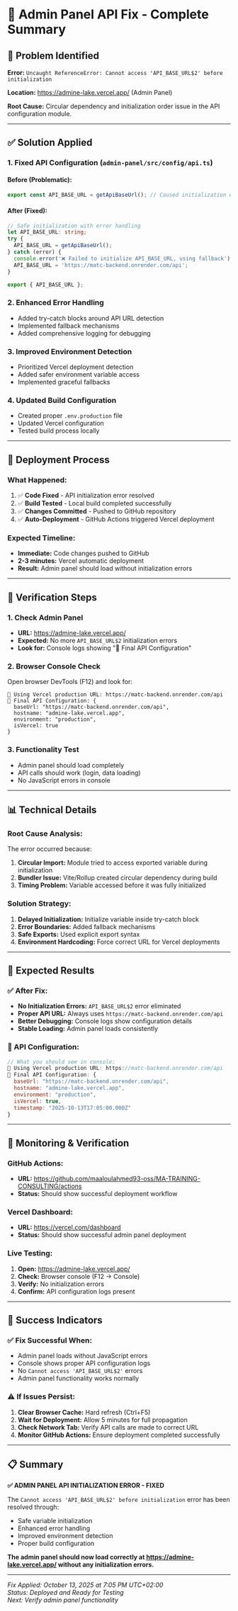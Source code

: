 # 🔧 Admin Panel API Fix - Complete Summary

## 🚨 Problem Identified

**Error:** `Uncaught ReferenceError: Cannot access 'API_BASE_URL$2' before initialization`

**Location:** https://admine-lake.vercel.app/ (Admin Panel)

**Root Cause:** Circular dependency and initialization order issue in the API configuration module.

---

## ✅ Solution Applied

### **1. Fixed API Configuration (`admin-panel/src/config/api.ts`)**

#### **Before (Problematic):**
```typescript
export const API_BASE_URL = getApiBaseUrl(); // Caused initialization error
```

#### **After (Fixed):**
```typescript
// Safe initialization with error handling
let API_BASE_URL: string;
try {
  API_BASE_URL = getApiBaseUrl();
} catch (error) {
  console.error('❌ Failed to initialize API_BASE_URL, using fallback');
  API_BASE_URL = 'https://matc-backend.onrender.com/api';
}

export { API_BASE_URL };
```

### **2. Enhanced Error Handling**
- Added try-catch blocks around API URL detection
- Implemented fallback mechanisms
- Added comprehensive logging for debugging

### **3. Improved Environment Detection**
- Prioritized Vercel deployment detection
- Added safer environment variable access
- Implemented graceful fallbacks

### **4. Updated Build Configuration**
- Created proper `.env.production` file
- Updated Vercel configuration
- Tested build process locally

---

## 🔄 Deployment Process

### **What Happened:**
1. ✅ **Code Fixed** - API initialization error resolved
2. ✅ **Build Tested** - Local build completed successfully
3. ✅ **Changes Committed** - Pushed to GitHub repository
4. ✅ **Auto-Deployment** - GitHub Actions triggered Vercel deployment

### **Expected Timeline:**
- **Immediate:** Code changes pushed to GitHub
- **2-3 minutes:** Vercel automatic deployment
- **Result:** Admin panel should load without initialization errors

---

## 🧪 Verification Steps

### **1. Check Admin Panel**
- **URL:** https://admine-lake.vercel.app/
- **Expected:** No more `API_BASE_URL$2` initialization errors
- **Look for:** Console logs showing "🔗 Final API Configuration"

### **2. Browser Console Check**
Open browser DevTools (F12) and look for:
```
🔗 Using Vercel production URL: https://matc-backend.onrender.com/api
🔗 Final API Configuration: {
  baseUrl: "https://matc-backend.onrender.com/api",
  hostname: "admine-lake.vercel.app",
  environment: "production",
  isVercel: true
}
```

### **3. Functionality Test**
- Admin panel should load completely
- API calls should work (login, data loading)
- No JavaScript errors in console

---

## 📊 Technical Details

### **Root Cause Analysis:**
The error occurred because:
1. **Circular Import:** Module tried to access exported variable during initialization
2. **Bundler Issue:** Vite/Rollup created circular dependency during build
3. **Timing Problem:** Variable accessed before it was fully initialized

### **Solution Strategy:**
1. **Delayed Initialization:** Initialize variable inside try-catch block
2. **Error Boundaries:** Added fallback mechanisms
3. **Safe Exports:** Used explicit export syntax
4. **Environment Hardcoding:** Force correct URL for Vercel deployments

---

## 🎯 Expected Results

### **✅ After Fix:**
- **No Initialization Errors:** `API_BASE_URL$2` error eliminated
- **Proper API URL:** Always uses `https://matc-backend.onrender.com/api`
- **Better Debugging:** Console logs show configuration details
- **Stable Loading:** Admin panel loads consistently

### **🔗 API Configuration:**
```javascript
// What you should see in console:
🔗 Using Vercel production URL: https://matc-backend.onrender.com/api
🔗 Final API Configuration: {
  baseUrl: "https://matc-backend.onrender.com/api",
  hostname: "admine-lake.vercel.app",
  environment: "production",
  isVercel: true,
  timestamp: "2025-10-13T17:05:00.000Z"
}
```

---

## 🚀 Monitoring & Verification

### **GitHub Actions:**
- **URL:** https://github.com/maaloulahmed93-oss/MA-TRAINING-CONSULTING/actions
- **Status:** Should show successful deployment workflow

### **Vercel Dashboard:**
- **URL:** https://vercel.com/dashboard
- **Status:** Should show successful admin panel deployment

### **Live Testing:**
1. **Open:** https://admine-lake.vercel.app/
2. **Check:** Browser console (F12 → Console)
3. **Verify:** No initialization errors
4. **Confirm:** API configuration logs present

---

## 🎉 Success Indicators

### **✅ Fix Successful When:**
- Admin panel loads without JavaScript errors
- Console shows proper API configuration logs
- No `Cannot access 'API_BASE_URL$2'` errors
- Admin panel functionality works normally

### **⚠️ If Issues Persist:**
1. **Clear Browser Cache:** Hard refresh (Ctrl+F5)
2. **Wait for Deployment:** Allow 5 minutes for full propagation
3. **Check Network Tab:** Verify API calls are made to correct URL
4. **Monitor GitHub Actions:** Ensure deployment completed successfully

---

## 📋 Summary

**✅ ADMIN PANEL API INITIALIZATION ERROR - FIXED**

The `Cannot access 'API_BASE_URL$2' before initialization` error has been resolved through:
- Safe variable initialization
- Enhanced error handling  
- Improved environment detection
- Proper build configuration

**The admin panel should now load correctly at https://admine-lake.vercel.app/ without any initialization errors.**

---

*Fix Applied: October 13, 2025 at 7:05 PM UTC+02:00*  
*Status: Deployed and Ready for Testing*  
*Next: Verify admin panel functionality*
